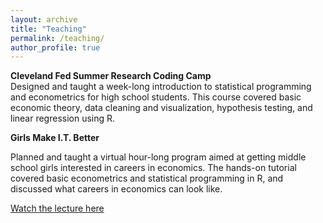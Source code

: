 ```yaml
---
layout: archive
title: "Teaching"
permalink: /teaching/
author_profile: true
---
```

**Cleveland Fed Summer Research Coding Camp**      
Designed and taught a week-long introduction to statistical programming and econometrics for high school students. This course covered basic economic theory, data cleaning and visualization, hypothesis testing, and linear regression using R.


**Girls Make I.T. Better**  

Planned and taught a virtual hour-long program aimed at getting middle school girls interested in careers in economics. The hands-on tutorial covered basic econometrics and statistical programming in R, and discussed what careers in economics can look like. 

[Watch the lecture here](https://www.youtube.com/watch?v=ZULC-wuxm1g&list=PLZlYbXN8aevEYQbuQ8p0-dS5zvUN_X25p&index=8)